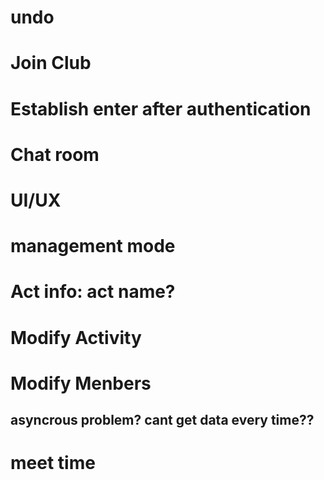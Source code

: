 # undo
# Join Club
# Establish enter after authentication
# Chat room
# UI/UX
# management mode
# Act info: act name?

# Modify Activity
# Modify Menbers


## asyncrous problem? cant get data every time??

# meet time